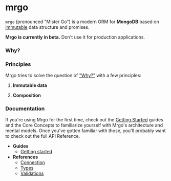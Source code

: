 # mrgo

`mrgo` (pronounced "Mister Go") is a modern ORM for **MongoDB** based on [immutable](https://facebook.github.io/immutable-js/) data structure and promises.

**Mrgo is currently in beta.** Don't use it for production applications.

### Why?

### Principles

Mrgo tries to solve the question of ["Why?"](#why) with a few principles:

1. **Immutable data**

2. **Composition**

### Documentation

If you're using Mrgo for the first time, check out the [Getting Started](docs/getting-started.md) guides and the Core Concepts to familiarize yourself with Mrgo's architecture and mental models. Once you've gotten familiar with those, you'll probably want to check out the full API Reference.

- **Guides**
    - [Getting started](docs/getting-started.md)
- **References**
    - [Connection](docs/conneciton.md)
    - [Types](docs/types.md)
    - [Validations](docs/validations.md)
